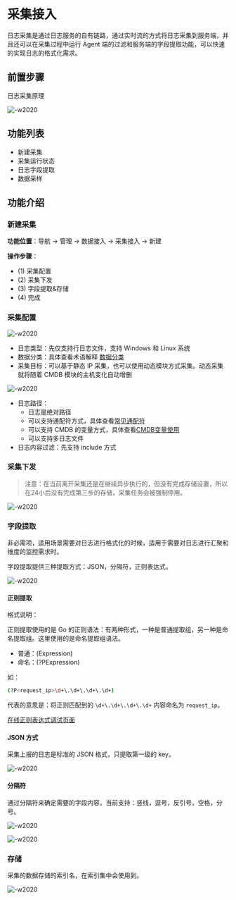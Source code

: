 # 采集接入

日志采集是通过日志服务的自有链路，通过实时流的方式将日志采集到服务端，并且还可以在采集过程中运行 Agent 端的过滤和服务端的字段提取功能，可以快速的实现日志的格式化需求。

## 前置步骤

日志采集原理

![-w2020](media/15774222247800.jpg)

## 功能列表

* 新建采集
* 采集运行状态
* 日志字段提取
* 数据采样

## 功能介绍

### 新建采集

**功能位置**：导航 →  管理 → 数据接入 →  采集接入 →  新建

**操作步骤**：

* (1) 采集配置
* (2) 采集下发
* (3) 字段提取&存储
* (4) 完成

### 采集配置

![-w2020](media/15774247992632.jpg)

* 日志类型：先仅支持行日志文件，支持 Windows 和 Linux 系统
* 数据分类：具体查看术语解释 [数据分类](../../concepts/glossary.md)
* 采集目标：可以基于静态 IP 采集，也可以使用动态模块方式采集。动态采集就将随着 CMDB 模块的主机变化自动增删

![-w2020](media/15774247261632.jpg)

* 日志路径：
    * 日志是绝对路径
    * 可以支持通配符方式，具体查看[常见通配符](../addenda/wildcard.md)
    * 可以支持 CMDB 的变量方式，具体查看[CMDB变量使用](../addenda/cmdb_var.md)
    * 可以支持多日志文件
* 日志内容过滤：先支持 include 方式

### 采集下发

> 注意：在当前离开采集还是在继续异步执行的，但没有完成存储设置，所以在24小后没有完成第三步的存储，采集任务会被强制停用。

![-w2020](media/15774268164786.jpg)

### 字段提取

非必需项，适用场景需要对日志进行格式化的时候，适用于需要对日志进行汇聚和维度的监控需求时。

字段提取提供三种提取方式：JSON，分隔符，正则表达式。

![-w2020](media/15774269753258.jpg)

#### 正则提取

格式说明：

正则提取使用的是 Go 的正则语法：有两种形式，一种是普通提取组，另一种是命名提取组。这里使用的是命名提取组语法。

* 普通：(Expression)
* 命名：(?P<name>Expression)

如：

```bash
(?P<request_ip>\d+\.\d+\.\d+\.\d+)
```

代表的意思是：将正则匹配到的 `\d+\.\d+\.\d+\.\d+` 内容命名为 `request_ip`。

[在线正则表达式调试页面](https://www.debuggex.com/)

#### JSON 方式

采集上报的日志是标准的 JSON 格式，只提取第一级的 key。

![-w2020](media/15774405468816.jpg)

#### 分隔符

通过分隔符来确定需要的字段内容，当前支持：竖线，逗号，反引号，空格，分号。

![-w2020](media/15774276571600.jpg)

![-w2020](media/15774290884163.jpg)

### 存储

采集的数据存储的索引名，在索引集中会使用到。

![-w2020](media/15774271280504.jpg)
